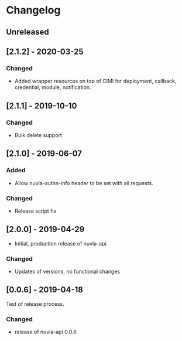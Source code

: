 # Changelog

## Unreleased

## [2.1.2] - 2020-03-25

### Changed

 - Added wrapper resources on top of CIMI for deployment, 
   callback, credential, module, notification.

## [2.1.1] - 2019-10-10

### Changed

 - Bulk delete support

## [2.1.0] - 2019-06-07

### Added

 - Allow nuvla-authn-info header to be set with
   all requests. 

### Changed
 
 - Release script fix

## [2.0.0] - 2019-04-29

 - Initial, production release of nuvla-api.

### Changed 

 - Updates of versions, no functional changes

## [0.0.6] - 2019-04-18

Test of release process.

### Changed

  - release of nuvla-api 0.0.6

 
